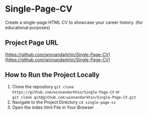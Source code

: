 # Single-Page-CV
Create a single-page HTML CV to showcase your career history. (for educational purposes)

## Project Page URL

[https://github.com/winnandarkhin/Single-Page-CV](https://github.com/winnandarkhin/Single-Page-CV)

## How to Run the Project Locally

1. Clone the repository
  ```git clone https://github.com/winnandarkhin/Single-Page-CV```
  or  
  ```git clone git@github.com:winnandarkhin/Single-Page-CV.git```
2.  Navigate to the Project Directory
  ```cd single-page-cv```
3. Open the index.html File in Your Browser
